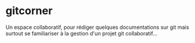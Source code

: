 gitcorner
=========

Un espace collaboratif, pour rédiger quelques documentations sur git mais surtout se familiariser à la gestion d'un projet git collaboratif...

